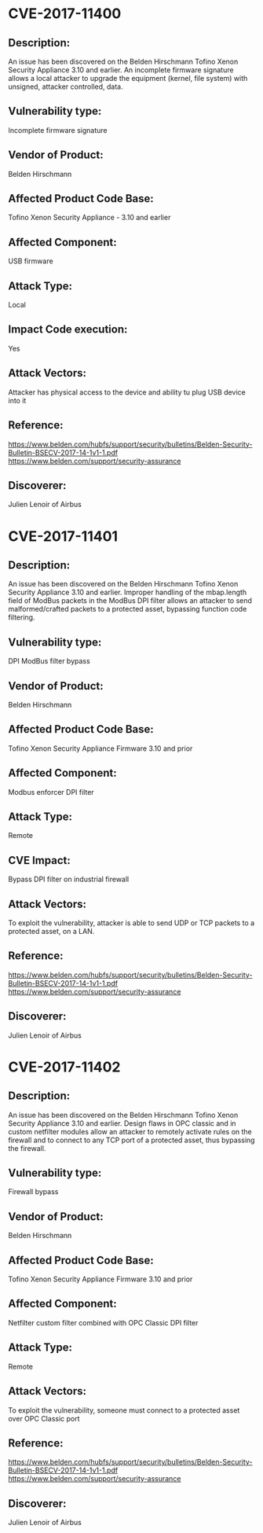 CVE-2017-11400
==============

Description:
------------
An issue has been discovered on the Belden Hirschmann Tofino Xenon Security Appliance 3.10 and earlier. 
An incomplete firmware signature allows a local attacker to upgrade the equipment (kernel, file system)
with unsigned, attacker controlled, data.


Vulnerability type:
-------------------
Incomplete firmware signature


Vendor of Product:
------------------
Belden Hirschmann


Affected Product Code Base:
---------------------------
Tofino Xenon Security Appliance - 3.10 and earlier


Affected Component:
-------------------
USB firmware


Attack Type:
------------
Local


Impact Code execution:
----------------------
Yes


Attack Vectors:
---------------
Attacker has physical access to the device and ability
tu plug USB device into it


Reference:
----------
https://www.belden.com/hubfs/support/security/bulletins/Belden-Security-Bulletin-BSECV-2017-14-1v1-1.pdf
https://www.belden.com/support/security-assurance


Discoverer:
-----------
Julien Lenoir of Airbus


CVE-2017-11401
==============

Description:
------------
An issue has been discovered on the Belden Hirschmann Tofino Xenon 
Security Appliance 3.10 and earlier. Improper handling of the 
mbap.length field of ModBus packets in the ModBus DPI filter allows an 
attacker to send malformed/crafted packets to a protected asset, bypassing
function code filtering.


Vulnerability type:
-------------------
DPI ModBus filter bypass


Vendor of Product:
------------------
Belden Hirschmann


Affected Product Code Base:
---------------------------
Tofino Xenon Security Appliance
Firmware 3.10 and prior


Affected Component:
-------------------
Modbus enforcer DPI filter


Attack Type:
------------
Remote


CVE Impact:
-----------
Bypass DPI filter on industrial firewall


Attack Vectors:
---------------
To exploit the vulnerability, attacker is able to send UDP or TCP
packets to a protected asset, on a LAN.


Reference:
----------
https://www.belden.com/hubfs/support/security/bulletins/Belden-Security-Bulletin-BSECV-2017-14-1v1-1.pdf
https://www.belden.com/support/security-assurance


Discoverer:
-----------
Julien Lenoir of Airbus


CVE-2017-11402
==============

Description:
------------
An issue has been discovered on the Belden Hirschmann Tofino Xenon 
Security Appliance 3.10 and earlier. Design flaws in OPC classic and 
in custom netfilter modules allow an attacker to remotely activate 
rules on the firewall and to connect to any TCP port of a protected 
asset, thus bypassing the firewall.

Vulnerability type:
-------------------
Firewall bypass


Vendor of Product:
------------------
Belden Hirschmann


Affected Product Code Base:
---------------------------
Tofino Xenon Security Appliance
Firmware 3.10 and prior


Affected Component:
-------------------
Netfilter custom filter combined with OPC Classic DPI filter


Attack Type:
------------
Remote


Attack Vectors:
---------------
To exploit the vulnerability, someone must connect to a protected 
asset over OPC Classic port


Reference:
----------
https://www.belden.com/hubfs/support/security/bulletins/Belden-Security-Bulletin-BSECV-2017-14-1v1-1.pdf
https://www.belden.com/support/security-assurance


Discoverer:
-----------
Julien Lenoir of Airbus